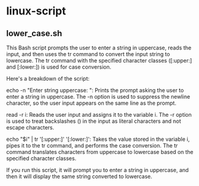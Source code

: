 # linux-script
## lower_case.sh
This Bash script prompts the user to enter a string in uppercase, reads the input, and then uses the tr command to convert the input string to lowercase. The tr command with the specified character classes ([:upper:] and [:lower:]) is used for case conversion.

Here's a breakdown of the script:

echo -n "Enter string uppercase: ": Prints the prompt asking the user to enter a string in uppercase. The -n option is used to suppress the newline character, so the user input appears on the same line as the prompt.

read -r i: Reads the user input and assigns it to the variable i. The -r option is used to treat backslashes (\) in the input as literal characters and not escape characters.

echo "$i" | tr '[:upper:]' '[:lower:]': Takes the value stored in the variable i, pipes it to the tr command, and performs the case conversion. The tr command translates characters from uppercase to lowercase based on the specified character classes.

If you run this script, it will prompt you to enter a string in uppercase, and then it will display the same string converted to lowercase.





